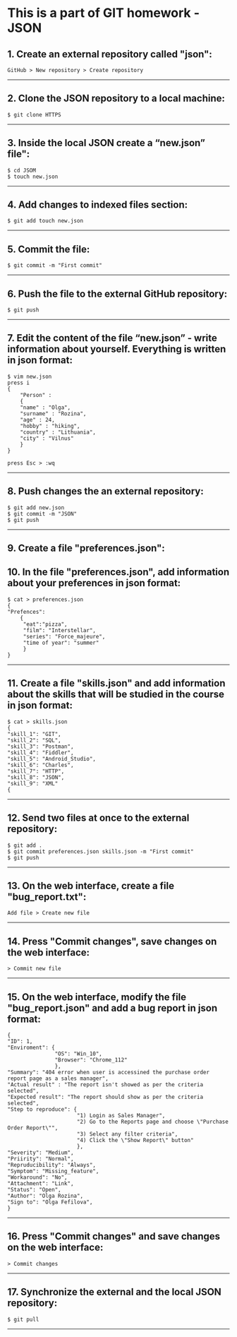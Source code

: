 # This is a part of GIT homework - JSON
## 1. Create an external repository called "json": 
```
GitHub > New repository > Create repository 
```
***
## 2. Clone the JSON repository to a local machine: 
```
$ git clone HTTPS
```
***
## 3. Inside the local JSON create a “new.json” file": 
```
$ cd JSOM
$ touch new.json
```
***
## 4. Add changes to indexed files section: 
```
$ git add touch new.json
```
***
## 5. Commit the file: 
```
$ git commit -m "First commit"
```
***
## 6. Push the file to the external GitHub repository: 
```
$ git push
```
***
## 7. Edit the content of the file “new.json” - write information about yourself. Everything is written in json format:
```
$ vim new.json
press i
{
	"Person" :
	{
	"name" : "Olga",
	"surname" : "Rozina",
	"age" : 24,
	"hobby" : "hiking",
	"country" : "Lithuania",
	"city" : "Vilnus"
	}
}

press Esc > :wq
```
***
## 8. Push changes the an external repository:
```
$ git add new.json
$ git commit -m "JSON"
$ git push
```
***
## 9. Create a file "preferences.json":
## 10. In the file "preferences.json", add information about your preferences in json format:
```
$ cat > preferences.json
{
"Prefences":
    {
     "eat":"pizza",
     "film": "Interstellar",
     "series": "Force_majeure",
     "time of year": "summer"
     }
}
```
***
## 11. Create a file "skills.json" and add information about the skills that will be studied in the course in json format:
```
$ cat > skills.json
{
"skill_1": "GIT",
"skill_2": "SQL",
"skill_3": "Postman",
"skill_4": "Fiddler", 
"skill_5": "Android_Studio",
"skill_6": "Charles",
"skill_7": "HTTP",
"skill_8": "JSON", 
"skill_9": "XML"
{
```
***
## 12. Send two files at once to the external repository:
```
$ git add .
$ git commit preferences.json skills.json -m "First commit"
$ git push
```
***
## 13. On the web interface, create a file "bug_report.txt":
```
Add file > Create new file
```
***
## 14. Press "Commit changes", save changes on the web interface:
```
> Commit new file
```
***
## 15. On the web interface, modify the file "bug_report.json" and add a bug report in json format:
```
{
"ID": 1,
"Enviroment": {
               "OS": "Win_10",
               "Browser": "Chrome_112"
               },
"Summary": "404 error when user is accessined the purchase order report page as a sales manager",
"Actual result" : "The report isn't showed as per the criteria selected",
"Expected result": "The report should show as per the criteria selected",
"Step to reproduce": {
                      "1) Login as Sales Manager",
                      "2) Go to the Reports page and choose \"Purchase Order Report\"",
                      "3) Select any filter criteria",
                      "4) Click the \"Show Report\" button"
                      },
"Severity": "Medium",
"Priirity": "Normal",
"Repruducibility": "Always",
"Symptom": "Missing_feature",
"Workaround": "No",
"Attachment": "Link",
"Status": "Open",
"Author": "Olga Rozina",
"Sign to": "Olga Fefilova",
}
```
***
## 16. Press "Commit changes" and save changes on the web interface:
```
> Commit changes
```
***
## 17. Synchronize the external and the local JSON repository:
```
$ git pull
```
***
